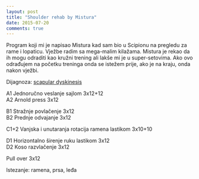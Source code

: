 ```yaml
---
layout: post
title: "Shoulder rehab by Mistura"
date: 2015-07-20
comments: true
---
```


Program koji mi je napisao Mistura kad sam bio u Scipionu na pregledu za rame i lopaticu. Vježbe radim sa mega-malim kilažama. Mistura je rekao da ih mogu odraditi kao kružni trening ali lakše mi je u super-setovima. Ako ovo odrađujem na početku treninga onda se istežem prije, ako je na kraju, onda nakon vježbi.

Dijagnoza: [scapular dyskinesis](https://www.google.hr/search?q=scapular+dyskinesis&oq=scapular+dyskinesis&aqs=chrome..69i57j0l5.503j0j1&sourceid=chrome&es_sm=122&ie=UTF-8)

A1 Jednoručno veslanje sajlom 3x12+12  
A2 Arnold press 3x12  

B1 Stražnje povlačenje 3x12  
B2 Prednje odvajanje 3x12  

C1+2 Vanjska i unutaranja rotacija ramena lastikom 3x10+10  

D1 Horizontalno širenje ruku lastikom 3x12  
D2 Koso razvlačenje 3x12  

Pull over 3x12

Istezanje: ramena, prsa, leđa 

